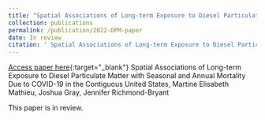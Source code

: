 ```yaml
---
title: "Spatial Associations of Long-term Exposure to Diesel Particulate Matter"
collection: publications
permalink: /publication/2022-DPM-paper
date: In review
citation: ' Spatial Associations of Long-term Exposure to Diesel Particulate Matter with Seasonal and Annual Mortality Due to COVID-19 in the Contiguous United States'
---
```


[Access paper here](https://doi.org/10.1038/nature24265){:target="_blank"}
Spatial Associations of Long-term Exposure to Diesel Particulate Matter with Seasonal and Annual
Mortality Due to COVID-19 in the Contiguous United States, Martine Elisabeth Mathieu, Joshua Gray,
Jennifer Richmond-Bryant

This paper is in review.

